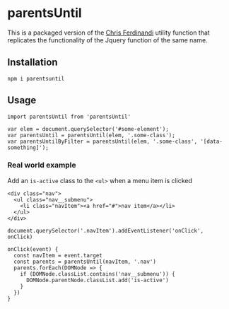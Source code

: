 # parentsUntil
This is a packaged version of the [Chris Ferdinandi](https://gomakethings.com) utility function that replicates the functionality of the Jquery function of the same name.

## Installation
```
npm i parentsuntil
```

## Usage
```
import parentsUntil from 'parentsUntil'

var elem = document.querySelector('#some-element');
var parentsUntil = parentsUntil(elem, '.some-class');
var parentsUntilByFilter = parentsUntil(elem, '.some-class', '[data-something]');
```

### Real world example
Add an `is-active` class to the `<ul>` when a menu item is clicked

```
<div class="nav">
  <ul class="nav__submenu">
    <li class="navItem"><a href="#">nav item</a></li>
  </ul>
</div>

document.querySelector('.navItem').addEventListener('onClick', onClick)

onClick(event) {
  const navItem = event.target
  const parents = parentsUntil(navItem, '.nav')
  parents.forEach(DOMNode => {
    if (DOMNode.classList.contains('nav__submenu')) {
      DOMNode.parentNode.classList.add('is-active')
    }
  })
}
```